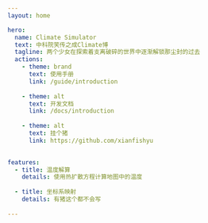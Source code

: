 ```yaml
---
layout: home

hero:
  name: Climate Simulator
  text: 中科院笑传之成Climate博
  tagline: 两个少女在探索着支离破碎的世界中逐渐解锁那尘封的过去
  actions:
    - theme: brand
      text: 使用手册
      link: /guide/introduction
      
    - theme: alt
      text: 开发文档
      link: /docs/introduction
      
    - theme: alt
      text: 挂个猪
      link: https://github.com/xianfishyu

      
features:
  - title: 温度解算
    details: 使用热扩散方程计算地图中的温度
    
  - title: 坐标系映射
    details: 有猪这个都不会写
      
---
```

